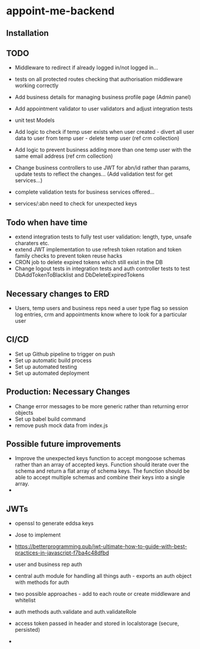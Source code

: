 # appoint-me-backend

## Installation


## TODO

- Middleware to redirect if already logged in/not logged in...
- tests on all protected routes checking that authorisation middleware working correctly

- Add business details for managing business profile page (Admin panel)
- Add appointment validator to user validators and adjust integration tests
- unit test Models
- Add logic to check if temp user exists when user created - divert all user data to user from temp user - delete temp user (ref crm collection)
- Add logic to prevent business adding more than one temp user with the same email address (ref crm collection)
- Change business controllers to use JWT for abn/id rather than params, update tests to reflect the changes... (Add validation test for get services...)
- complete validation tests for business services offered...
- services/:abn need to check for unexpected keys

## Todo when have time

 - extend integration tests to fully test user validation: length, type, unsafe charaters etc.
 - extend JWT implementation to use refresh token rotation and token family checks to prevent token reuse hacks
 - CRON job to delete expired tokens which still exist in the DB
 - Change logout tests in integration tests and auth controller tests to test DbAddTokenToBlacklist and DbDeleteExpiredTokens

## Necessary changes to ERD

- Users, temp users and business reps need a user type flag so session log entries, crm and appointments know where to look for a particular user

## CI/CD
- Set up Github pipeline to trigger on push
- Set up automatic build process
- Set up automated testing
- Set up automated deployment

## Production: Necessary Changes

- Change error messages to be more generic rather than returning error objects
- Set up babel build command
- remove push mock data from index.js

## Possible future improvements

- Improve the unexpected keys function to accept mongoose schemas rather than an array of accepted keys. Function should iterate over the schema and return a flat array of schema keys. The function should be able to accept multiple schemas and combine their keys into a single array.
- 

## JWTs

- openssl to generate eddsa keys
- Jose to implement
- https://betterprogramming.pub/jwt-ultimate-how-to-guide-with-best-practices-in-javascript-f7ba4c48dfbd

- user and business rep auth
- central auth module for handling all things auth - exports an auth object with methods for auth
- two possible approaches - add to each route or create middleware and whitelist
- auth methods auth.validate and auth.validateRole
- access token passed in header and stored in localstorage (secure, persisted)
- 


